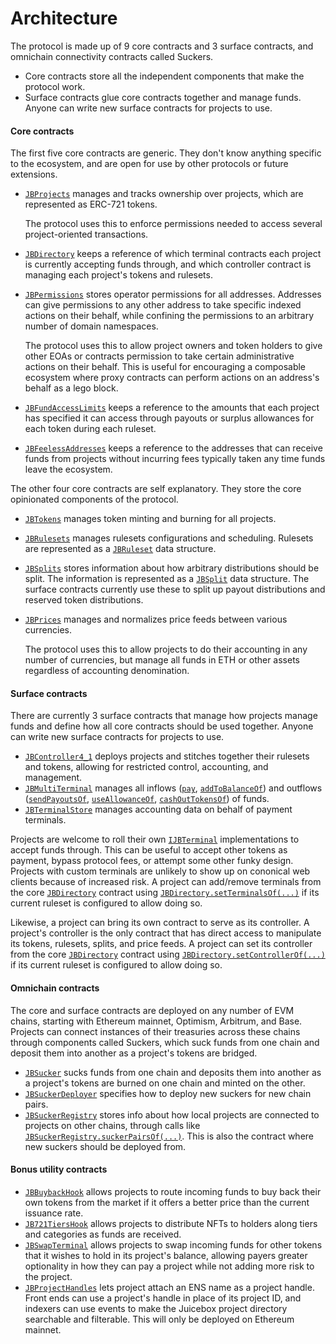 # Architecture

The protocol is made up of 9 core contracts and 3 surface contracts, and omnichain connectivity contracts called Suckers.

* Core contracts store all the independent components that make the protocol work.
* Surface contracts glue core contracts together and manage funds. Anyone can write new surface contracts for projects to use.

#### Core contracts

The first five core contracts are generic. They don't know anything specific to the ecosystem, and are open for use by other protocols or future extensions.

* [`JBProjects`](/docs/v4/api/core/JBProjects.md) manages and tracks ownership over projects, which are represented as ERC-721 tokens.

    The protocol uses this to enforce permissions needed to access several project-oriented transactions.
* [`JBDirectory`](/docs/v4/api/core/JBDirectory.md) keeps a reference of which terminal contracts each project is currently accepting funds through, and which controller contract is managing each project's tokens and rulesets.

* [`JBPermissions`](/docs/v4/api/core/JBPermissions.md) stores operator permissions for all addresses. Addresses can give permissions to any other address to take specific indexed actions on their behalf, while confining the permissions to an arbitrary number of domain namespaces.

  The protocol uses this to allow project owners and token holders to give other EOAs or contracts permission to take certain administrative actions on their behalf. This is useful for encouraging a composable ecosystem where proxy contracts can perform actions on an address's behalf as a lego block.

* [`JBFundAccessLimits`](/docs/v4/api/core/JBFundAccessLimits.md) keeps a reference to the amounts that each project has specified it can access through payouts or surplus allowances for each token during each ruleset.

* [`JBFeelessAddresses`](/docs/v4/api/core/JBFeelessAddresses.md) keeps a reference to the addresses that can receive funds from projects without incurring fees typically taken any time funds leave the ecosystem.

The other four core contracts are self explanatory. They store the core opinionated components of the protocol.

* [`JBTokens`](/docs/v4/api/core/JBTokens.md) manages token minting and burning for all projects.
* [`JBRulesets`](/docs/v4/api/core/JBRulesets.md) manages rulesets configurations and scheduling. Rulesets are represented as a [`JBRuleset`](/docs/v4/api/core/structs/JBRuleset.md) data structure.
* [`JBSplits`](/docs/v4/api/core/JBSplits.md) stores information about how arbitrary distributions should be split. The information is represented as a [`JBSplit`](/docs/v4/api/core/structs/JBSplit.md) data structure.
  The surface contracts currently use these to split up payout distributions and reserved token distributions.
* [`JBPrices`](/docs/v4/api/core/JBPrices.md) manages and normalizes price feeds between various currencies.
    
   The protocol uses this to allow projects to do their accounting in any number of currencies, but manage all funds in ETH or other assets regardless of accounting denomination.

#### Surface contracts

There are currently 3 surface contracts that manage how projects manage funds and define how all core contracts should be used together. Anyone can write new surface contracts for projects to use.

* [`JBController4_1`](/docs/v4/api/core/JBController4_1.md) deploys projects and stitches together their rulesets and tokens, allowing for restricted control, accounting, and management.
* [`JBMultiTerminal`](/docs/v4/api/core/JBMultiTerminal.md) manages all inflows ([`pay`](/docs/v4/api/core/JBMultiTerminal.md#pay), [`addToBalanceOf`](/docs/v4/api/core/JBMultiTerminal.md#addtobalanceof)) and outflows ([`sendPayoutsOf`](/docs/v4/api/core/JBMultiTerminal.md#sendpayoutsof), [`useAllowanceOf`](/docs/v4/api/core/JBMultiTerminal.md#useallowanceof), [`cashOutTokensOf`](/docs/v4/api/core/JBMultiTerminal.md#cashouttokensof)) of funds. 
* [`JBTerminalStore`](/docs/v4/api/core/JBTerminalStore.md) manages accounting data on behalf of payment terminals.

Projects are welcome to roll their own [`IJBTerminal`](/docs/v4/api/core/interfaces/IJBTerminal.md) implementations to accept funds through. This can be useful to accept other tokens as payment, bypass protocol fees, or attempt some other funky design. Projects with custom terminals are unlikely to show up on cononical web clients because of increased risk. A project can add/remove terminals from the core [`JBDirectory`](/docs/v4/api/core/JBDirectory.md) contract using [`JBDirectory.setTerminalsOf(...)`](/docs/v4/api/core/JBDirectory.md#setterminalsof) if its current ruleset is configured to allow doing so.

Likewise, a project can bring its own contract to serve as its controller. A project's controller is the only contract that has direct access to manipulate its tokens, rulesets, splits, and price feeds. A project can set its controller from the core [`JBDirectory`](/docs/v4/api/core/JBDirectory.md) contract using [`JBDirectory.setControllerOf(...)`](/docs/v4/api/core/JBDirectory.md#setcontrollerof) if its current ruleset is configured to allow doing so.

#### Omnichain contracts

The core and surface contracts are deployed on any number of EVM chains, starting with Ethereum mainnet, Optimism, Arbitrum, and Base. Projects can connect instances of their treasuries across these chains through components called Suckers, which suck funds from one chain and deposit them into another as a project's tokens are bridged.

* [`JBSucker`](/docs/v4/api/suckers/JBSucker.md) sucks funds from one chain and deposits them into another as a project's tokens are burned on one chain and minted on the other.
* [`JBSuckerDeployer`](/docs/v4/api/suckers/deployers/JBSuckerDeployer.md) specifies how to deploy new suckers for new chain pairs.
* [`JBSuckerRegistry`](/docs/v4/api/suckers/JBSuckerRegistry.md) stores info about how local projects are connected to projects on other chains, through calls like [`JBSuckerRegistry.suckerPairsOf(...)`](/docs/v4/api/suckers/JBSuckerRegistry.md#suckerpairsof). This is also the contract where new suckers should be deployed from.

#### Bonus utility contracts

* [`JBBuybackHook`](/docs/v4/api/buyback-hook/JBBuybackHook.md) allows projects to route incoming funds to buy back their own tokens from the market if it offers a better price than the current issuance rate.
 * [`JB721TiersHook`](/docs/v4/api/721-hook/JB721TiersHook.md) allows projects to distribute NFTs to holders along tiers and categories as funds are received.
* [`JBSwapTerminal`](/docs/v4/api/swap-terminal/JBSwapTerminal.md) allows projects to swap incoming funds for other tokens that it wishes to hold in its project's balance, allowing payers greater optionality in how they can pay a project while not adding more risk to the project.
* [`JBProjectHandles`](/docs/v4/api/project-handles/JBProjectHandles.md) lets project attach an ENS name as a project handle. Front ends can use a project's handle in place of its project ID, and indexers can use events to make the Juicebox project directory searchable and filterable. This will only be deployed on Ethereum mainnet.

